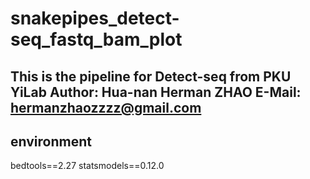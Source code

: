 # snakepipes_detect-seq_fastq_bam_plot
This is the pipeline for Detect-seq from PKU YiLab
Author: Hua-nan Herman ZHAO
E-Mail: hermanzhaozzzz@gmail.com
---
## environment
bedtools==2.27
statsmodels==0.12.0